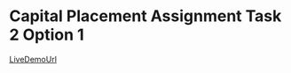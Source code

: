 # Capital Placement Assignment Task 2 Option 1

[LiveDemoUrl](capital-placement-task-2-eight.vercel.app
)
